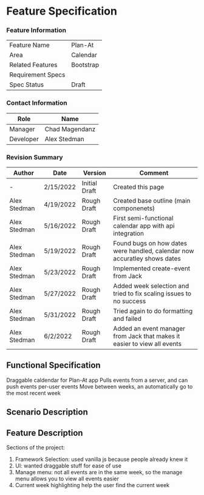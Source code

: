 # Feature Specification

### Feature Information
|||
|---|---|
|Feature Name|Plan-At|
|Area|Calendar|
|Related Features|Bootstrap|
|Requirement Specs|
|Spec Status|Draft|

### Contact Information
|Role|Name|
|---|---|
|Manager|Chad Magendanz|
|Developer|Alex Stedman|


### Revision Summary
|Author|Date|Version|Comment|
|---|---|---|---|
|-|2/15/2022|Initial Draft|Created this page|
|Alex Stedman|4/19/2022|Rough Draft|Created base outline (main componenets)|
|Alex Stedman|5/16/2022|Rough Draft|First semi-functional calendar app with api integration|
|Alex Stedman|5/19/2022|Rough Draft|Found bugs on how dates were handled, calendar now accuratley shows dates|
|Alex Stedman|5/23/2022|Rough Draft|Implemented create-event from Jack|
|Alex Stedman|5/27/2022|Rough Draft|Added week selection and tried to fix scaling issues to no success|
|Alex Stedman|5/31/2022|Rough Draft|Tried again to do formatting and failed|
|Alex Stedman|6/2/2022|Rough Draft|Added an event manager from Jack that makes it easier to view all events|






## Functional Specification
Draggable caldendar for Plan-At app 
Pulls events from a server, and can push events
per-user events
Move between weeks, an automatically go to the most recent week


## Scenario Description



## Feature Description
Sections of the project:

1. Framework Selection:
   used vanilla js because people already knew it
2. UI:
   wanted draggable stuff for ease of use
3. Manage menu:
   not all events are in the same week, so the manage menu allows you to view all events easier
4. Current week highlighting
   help the user find the current week

